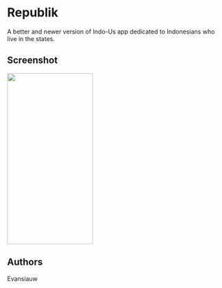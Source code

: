 # Republik

A better and newer version of Indo-Us app dedicated to Indonesians who live in the states.

## Screenshot
<img src="https://github.com/evansiauw/Republik/blob/master/Republik.gif" width="200" height="400">

## Authors
Evansiauw
